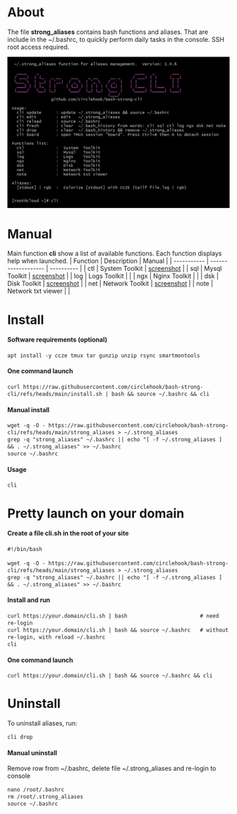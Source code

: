 # About 
The file **strong_aliases** contains bash functions and aliases. That are include in the ~/.bashrc, to quickly perform daily tasks in the console. SSH root access required.

![Main function CLI](./files/cli.png "Main function CLI")


# Manual
Main function **cli** show a list of available functions. Each function displays help when launched.
| Function    |  Description         | Manual   | 
| ----------- |  ------------------- | ----------   | 
|  ctl        |  System  Toolkit     |	[screenshot](./files/ctl.png)			|
|  sql        |  Mysql   Toolkit     |	[screenshot](./files/sql.png)			|
|  log        |  Logs    Toolkit     |				|
|  ngx        |  Nginx   Toolkit     |				|
|  dsk        |  Disk    Toolkit     |	[screenshot](./files/dsk.png)			|
|  net        |  Network Toolkit     |	[screenshot](./files/net.png)			|
|  note       |  Network txt viewer  |				|


# Install

#### Software requirements (optional)
```
apt install -y ccze tmux tar gunzip unzip rsync smartmontools
```

#### One command launch
```
curl https://raw.githubusercontent.com/circlehook/bash-strong-cli/refs/heads/main/install.sh | bash && source ~/.bashrc && cli
``` 
#### Manual install 
```
wget -q -O - https://raw.githubusercontent.com/circlehook/bash-strong-cli/refs/heads/main/strong_aliases > ~/.strong_aliases
grep -q "strong_aliases" ~/.bashrc || echo "[ -f ~/.strong_aliases ] && . ~/.strong_aliases" >> ~/.bashrc
source ~/.bashrc
```
#### Usage
```
cli
```

# Pretty launch on your domain

#### Create a file cli.sh in the root of your site
```
#!/bin/bash

wget -q -O - https://raw.githubusercontent.com/circlehook/bash-strong-cli/refs/heads/main/strong_aliases > ~/.strong_aliases
grep -q "strong_aliases" ~/.bashrc || echo "[ -f ~/.strong_aliases ] && . ~/.strong_aliases" >> ~/.bashrc
```
#### Install and run
```
curl https://your.domain/cli.sh | bash                       # need re-login
curl https://your.domain/cli.sh | bash && source ~/.bashrc   # without re-login, with reload ~/.bashrc
cli 
```
#### One command launch
```
curl https://your.domain/cli.sh | bash && source ~/.bashrc && cli
```
# Uninstall
To uninstall aliases, run:
```
cli drop
```
#### Manual uninstall
Remove row from ~/.bashrc, delete file ~/.strong_aliases and re-login to console
```
nano /root/.bashrc
rm /root/.strong_aliases
source ~/.bashrc        
```